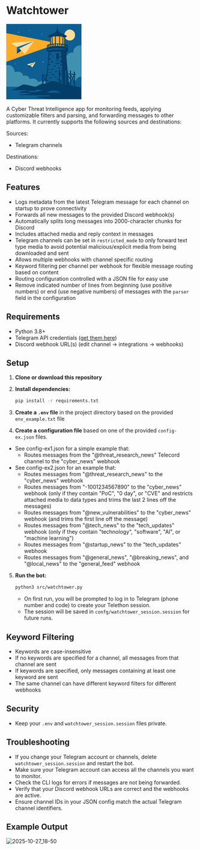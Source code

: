 # Watchtower

<img src="./watchtower.png" alt="Watchtower Logo" width="200" height="200" />

A Cyber Threat Intelligence app for monitoring feeds, applying customizable filters and parsing, and forwarding messages to other platforms. It currently supports the following sources and destinations:

Sources:
- Telegram channels

Destinations:
- Discord webhooks

## Features
- Logs metadata from the latest Telegram message for each channel on startup to prove connectivity
- Forwards all new messages to the provided Discord webhook(s)
- Automatically splits long messages into 2000-character chunks for Discord
- Includes attached media and reply context in messages
- Telegram channels can be set in `restricted_mode` to only forward text type media to avoid potential malicious/explicit media from being downloaded and sent
- Allows multiple webhooks with channel specific routing
- Keyword filtering per channel per webhook for flexible message routing based on content
- Routing configuration controlled with a JSON file for easy use
- Remove indicated number of lines from beginning (use positive numbers) or end (use negative numbers) of messages with the `parser` field in the configuration

## Requirements
- Python 3.8+
- Telegram API credentials ([get them here](https://my.telegram.org/apps))
- Discord webhook URL(s) (edit channel -> integrations -> webhooks)

## Setup
1. **Clone or download this repository**
2. **Install dependencies:**
   ```bash
   pip install -r requirements.txt
   ```
3. **Create a `.env` file** in the project directory based on the provided `env_example.txt` file

4. **Create a configuration file** based on one of the provided `config-ex.json` files.
- See config-ex1.json for a simple example that:
   - Routes messages from the "@threat_research_news" Telecord channel to the "cyber_news" webhook
- See config-ex2.json for an example that:
   - Routes messages from "@threat_research_news" to the "cyber_news" webhook
   - Routes messages from "-1001234567890" to the "cyber_news" webhook (only if they contain "PoC", "0 day", or "CVE" and restricts attached media to data types and trims the last 2 lines off the messages)
   - Routes messages from "@new_vulnerabilities" to the "cyber_news" webhook (and trims the first line off the message)
   - Routes messages from "@tech_news" to the "tech_updates" webhook (only if they contain "technology", "software", "AI", or "machine learning")
   - Routes messages from "@startup_news" to the "tech_updates" webhook
   - Routes messages from "@general_news", "@breaking_news", and "@local_news" to the "general_feed" webhook

5. **Run the bot:**
   ```bash
   python3 src/watchtower.py
   ```
   - On first run, you will be prompted to log in to Telegram (phone number and code) to create your Telethon session.
   - The session will be saved in `confg/watchtower_session.session` for future runs.

## Keyword Filtering
- Keywords are case-insensitive
- If no keywords are specified for a channel, all messages from that channel are sent
- If keywords are specified, only messages containing at least one keyword are sent
- The same channel can have different keyword filters for different webhooks

## Security
- Keep your `.env` and `watchtower_session.session` files private.

## Troubleshooting
- If you change your Telegram account or channels, delete `watchtower_session.session` and restart the bot.
- Make sure your Telegram account can access all the channels you want to monitor.
- Check the CLI logs for errors if messages are not being forwarded.
- Verify that your Discord webhook URLs are correct and the webhooks are active.
- Ensure channel IDs in your JSON config match the actual Telegram channel identifiers.

## Example Output
<img width="607" height="187" alt="2025-10-27_18-50" src="https://github.com/user-attachments/assets/f4c80b89-0b92-485b-975e-66687ba33b6e" />


